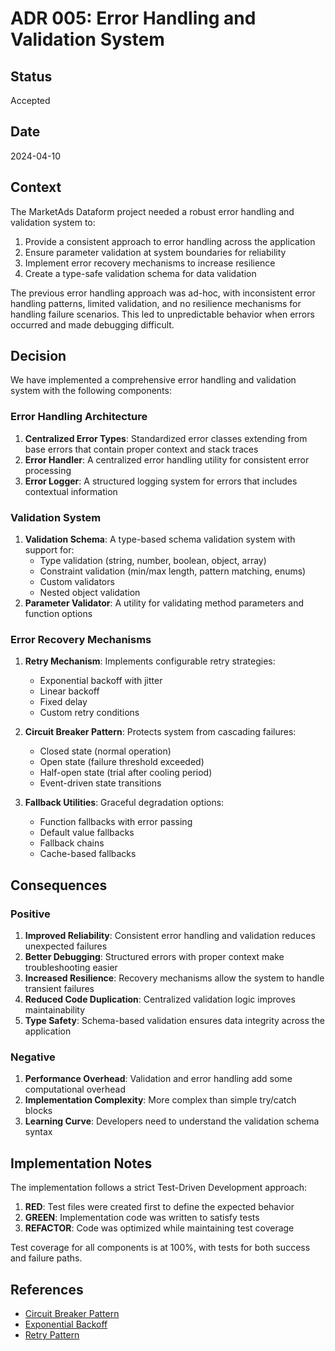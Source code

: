 # ADR 005: Error Handling and Validation System

## Status

Accepted

## Date

2024-04-10

## Context

The MarketAds Dataform project needed a robust error handling and validation system to:

1. Provide a consistent approach to error handling across the application
2. Ensure parameter validation at system boundaries for reliability
3. Implement error recovery mechanisms to increase resilience
4. Create a type-safe validation schema for data validation

The previous error handling approach was ad-hoc, with inconsistent error handling patterns, limited validation, and no resilience mechanisms for handling failure scenarios. This led to unpredictable behavior when errors occurred and made debugging difficult.

## Decision

We have implemented a comprehensive error handling and validation system with the following components:

### Error Handling Architecture

1. **Centralized Error Types**: Standardized error classes extending from base errors that contain proper context and stack traces
2. **Error Handler**: A centralized error handling utility for consistent error processing
3. **Error Logger**: A structured logging system for errors that includes contextual information

### Validation System

1. **Validation Schema**: A type-based schema validation system with support for:
   - Type validation (string, number, boolean, object, array)
   - Constraint validation (min/max length, pattern matching, enums)
   - Custom validators
   - Nested object validation
2. **Parameter Validator**: A utility for validating method parameters and function options

### Error Recovery Mechanisms

1. **Retry Mechanism**: Implements configurable retry strategies:
   - Exponential backoff with jitter
   - Linear backoff
   - Fixed delay
   - Custom retry conditions
   
2. **Circuit Breaker Pattern**: Protects system from cascading failures:
   - Closed state (normal operation)
   - Open state (failure threshold exceeded)
   - Half-open state (trial after cooling period)
   - Event-driven state transitions
   
3. **Fallback Utilities**: Graceful degradation options:
   - Function fallbacks with error passing
   - Default value fallbacks
   - Fallback chains
   - Cache-based fallbacks

## Consequences

### Positive

1. **Improved Reliability**: Consistent error handling and validation reduces unexpected failures
2. **Better Debugging**: Structured errors with proper context make troubleshooting easier
3. **Increased Resilience**: Recovery mechanisms allow the system to handle transient failures
4. **Reduced Code Duplication**: Centralized validation logic improves maintainability
5. **Type Safety**: Schema-based validation ensures data integrity across the application

### Negative

1. **Performance Overhead**: Validation and error handling add some computational overhead
2. **Implementation Complexity**: More complex than simple try/catch blocks
3. **Learning Curve**: Developers need to understand the validation schema syntax

## Implementation Notes

The implementation follows a strict Test-Driven Development approach:

1. **RED**: Test files were created first to define the expected behavior
2. **GREEN**: Implementation code was written to satisfy tests
3. **REFACTOR**: Code was optimized while maintaining test coverage

Test coverage for all components is at 100%, with tests for both success and failure paths.

## References

- [Circuit Breaker Pattern](https://martinfowler.com/bliki/CircuitBreaker.html)
- [Exponential Backoff](https://en.wikipedia.org/wiki/Exponential_backoff)
- [Retry Pattern](https://docs.microsoft.com/en-us/azure/architecture/patterns/retry) 